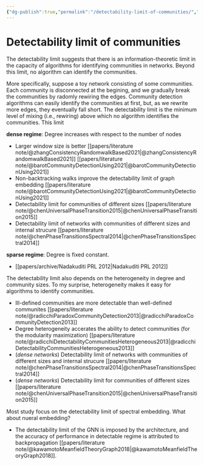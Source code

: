 ```yaml
---
{"dg-publish":true,"permalink":"/detectability-limit-of-communities/","dgHomeLink":true,"dgPassFrontmatter":false}
---
```



# Detectability limit of communities

The detectability limit suggests that there is an information-theoretic limit in the capacity of algorithms for identifying communities in networks. Beyond this limit, no algorithm can identify the communities. 

More specifically, suppose a toy network consisting of some communities. Each community is disconnected at the begining, and we gradually break the communities by radomly rewiring the edges. Community detection algorithms can easily identify the communities at first, but, as we rewrite more edges, they eventually fall short. The detectability limit is the minimum level of mixing (i.e., rewiring) above which no algorithm identifies the communities. This limit

**dense regime**: Degree increases with respect to the number of nodes
- Larger window size is better [[papers/literature note/@zhangConsistencyRandomwalkBased2021|@zhangConsistencyRandomwalkBased2021]] [[papers/literature note/@barotCommunityDetectionUsing2021|@barotCommunityDetectionUsing2021]]
- Non-backtracking walks improve the detectability limit of graph embedding [[papers/literature note/@barotCommunityDetectionUsing2021|@barotCommunityDetectionUsing2021]]
- Detectability limit for communities of different sizes [[papers/literature note/@chenUniversalPhaseTransition2015|@chenUniversalPhaseTransition2015]]
- Detectability limit of networks with communities of different sizes and internal strucure [[papers/literature note/@chenPhaseTransitionsSpectral2014|@chenPhaseTransitionsSpectral2014]]

**sparse regime**: Degree is fixed constant. 
- [[papers/archive/Nadakuditi PRL 2012|Nadakuditi PRL 2012]]


The detectability limit also depends on the heterogeneity in degree and community sizes. To my surprise, heterogeneity makes it easy for algorithms to identify communities.

- Ill-defined communities are more detectable than well-defined communites [[papers/literature note/@radicchiParadoxCommunityDetection2013|@radicchiParadoxCommunityDetection2013]]
- Degree heterogeneity accerates the ability to detect communities (for the modularity maximization) [[papers/literature note/@radicchiDetectabilityCommunitiesHeterogeneous2013|@radicchiDetectabilityCommunitiesHeterogeneous2013]]
- (*dense networks*) Detectability limit of networks with communities of different sizes and internal strucure [[papers/literature note/@chenPhaseTransitionsSpectral2014|@chenPhaseTransitionsSpectral2014]]
-  (*dense networks*) Detectability limit for communities of different sizes [[papers/literature note/@chenUniversalPhaseTransition2015|@chenUniversalPhaseTransition2015]]

Most study focus on the detectability limit of spectral embedding. What about nueral embedding?

-  The detectability limit of the GNN is imposed by the architecture, and the accuracy of performance in detectable regime is attributed to backpropagation [[papers/literature note/@kawamotoMeanfieldTheoryGraph2018|@kawamotoMeanfieldTheoryGraph2018]].  